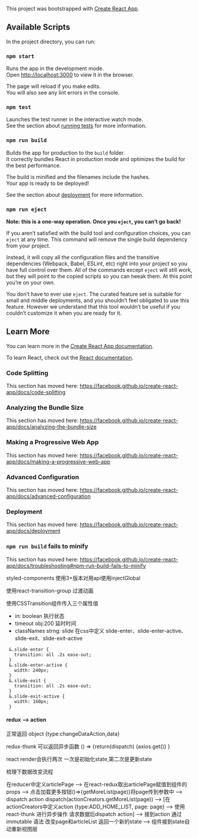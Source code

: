This project was bootstrapped with [Create React App](https://github.com/facebook/create-react-app).

## Available Scripts

In the project directory, you can run:

### `npm start`

Runs the app in the development mode.<br>
Open [http://localhost:3000](http://localhost:3000) to view it in the browser.

The page will reload if you make edits.<br>
You will also see any lint errors in the console.

### `npm test`

Launches the test runner in the interactive watch mode.<br>
See the section about [running tests](https://facebook.github.io/create-react-app/docs/running-tests) for more information.

### `npm run build`

Builds the app for production to the `build` folder.<br>
It correctly bundles React in production mode and optimizes the build for the best performance.

The build is minified and the filenames include the hashes.<br>
Your app is ready to be deployed!

See the section about [deployment](https://facebook.github.io/create-react-app/docs/deployment) for more information.

### `npm run eject`

**Note: this is a one-way operation. Once you `eject`, you can’t go back!**

If you aren’t satisfied with the build tool and configuration choices, you can `eject` at any time. This command will remove the single build dependency from your project.

Instead, it will copy all the configuration files and the transitive dependencies (Webpack, Babel, ESLint, etc) right into your project so you have full control over them. All of the commands except `eject` will still work, but they will point to the copied scripts so you can tweak them. At this point you’re on your own.

You don’t have to ever use `eject`. The curated feature set is suitable for small and middle deployments, and you shouldn’t feel obligated to use this feature. However we understand that this tool wouldn’t be useful if you couldn’t customize it when you are ready for it.

## Learn More

You can learn more in the [Create React App documentation](https://facebook.github.io/create-react-app/docs/getting-started).

To learn React, check out the [React documentation](https://reactjs.org/).

### Code Splitting

This section has moved here: https://facebook.github.io/create-react-app/docs/code-splitting

### Analyzing the Bundle Size

This section has moved here: https://facebook.github.io/create-react-app/docs/analyzing-the-bundle-size

### Making a Progressive Web App

This section has moved here: https://facebook.github.io/create-react-app/docs/making-a-progressive-web-app

### Advanced Configuration

This section has moved here: https://facebook.github.io/create-react-app/docs/advanced-configuration

### Deployment

This section has moved here: https://facebook.github.io/create-react-app/docs/deployment

### `npm run build` fails to minify

This section has moved here: https://facebook.github.io/create-react-app/docs/troubleshooting#npm-run-build-fails-to-minify

styled-components 使用3+版本对用api使用injectGlobal

使用react-transition-group  过渡动画
  
  使用CSSTransition组件传入三个属性值
   * in: boolean 执行状态
   * timeout obj:200 延时时间
   * classNames strng: slide 在css中定义 slide-enter、slide-enter-active、slide-exit、slide-exit-active
   ```
    &.slide-enter {
      transition: all .2s ease-out;
    }
    &.slide-enter-active {
      width: 240px;
    }
    &.slide-exit {
      transition: all .2s ease-out;
    }
    &.slide-exit-active {
      width: 160px;
    }
   ```
#### redux --> action

 正常返回 object {type:changeDataAction,data}

 redux-thunk 可以返回异步函数 () => {return(dispatch) {axios.get()} }

react render会执行两次 一次是初始化state,第二次是更新state

梳理下数据改变流程

在reducer中定义articlePage --> 在react-redux取出articlePage赋值到组件的props --> 点击加载更多按钮()=>{getMoreList(page)}将page传到参数中 --> dispatch action dispatch(actionCreators.getMoreList(page)) --> [在actionCreators中定义action {type:ADD_HOME_LIST, page: page} --> 使用react-thunk 进行异步操作 请求数据后dispatch action] --> 接到action 通过immutable 语法 改变page和articleList 返回一个新的state --> 组件接到state自动重新视图层